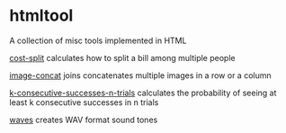 # htmltool

A collection of misc tools implemented in HTML

[cost-split](cost-split.html) calculates how to split a bill among multiple people

[image-concat](image-concat.html) joins concatenates multiple images in a row or a column

[k-consecutive-successes-n-trials](k-consecutive-successes-n-trials.html) calculates the probability of seeing at least k consecutive successes in n trials

[waves](waves.html) creates WAV format sound tones
